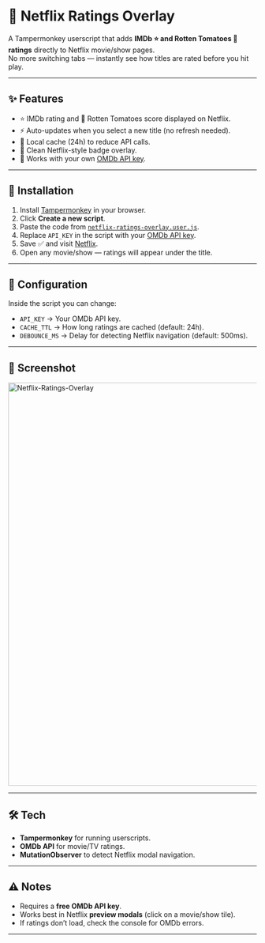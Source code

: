 # 🍿 Netflix Ratings Overlay

A Tampermonkey userscript that adds **IMDb ⭐ and Rotten Tomatoes 🍅 ratings** directly to Netflix movie/show pages.  
No more switching tabs — instantly see how titles are rated before you hit play.  

---

## ✨ Features
- ⭐ IMDb rating and 🍅 Rotten Tomatoes score displayed on Netflix.
- ⚡ Auto-updates when you select a new title (no refresh needed).
- 💾 Local cache (24h) to reduce API calls.
- 🎨 Clean Netflix-style badge overlay.
- 🔑 Works with your own [OMDb API key](https://www.omdbapi.com/apikey.aspx).

---

## 🚀 Installation
1. Install [Tampermonkey](https://www.tampermonkey.net/) in your browser.  
2. Click **Create a new script**.  
3. Paste the code from [`netflix-ratings-overlay.user.js`](./netflix-ratings-overlay.user.js).  
4. Replace `API_KEY` in the script with your [OMDb API key](https://www.omdbapi.com/apikey.aspx).  
5. Save ✅ and visit [Netflix](https://www.netflix.com).  
6. Open any movie/show — ratings will appear under the title.

---

## 🔧 Configuration
Inside the script you can change:
- `API_KEY` → Your OMDb API key.  
- `CACHE_TTL` → How long ratings are cached (default: 24h).  
- `DEBOUNCE_MS` → Delay for detecting Netflix navigation (default: 500ms).  

---

## 📸 Screenshot
<img width="1405" height="816" alt="Netflix-Ratings-Overlay" src="https://github.com/user-attachments/assets/1fd1236c-526e-4dc1-bdbe-70ab0c4bc2af" />

---

## 🛠 Tech
- **Tampermonkey** for running userscripts.  
- **OMDb API** for movie/TV ratings.  
- **MutationObserver** to detect Netflix modal navigation.  

---

## ⚠️ Notes
- Requires a **free OMDb API key**.  
- Works best in Netflix **preview modals** (click on a movie/show tile).  
- If ratings don’t load, check the console for OMDb errors.  

---
